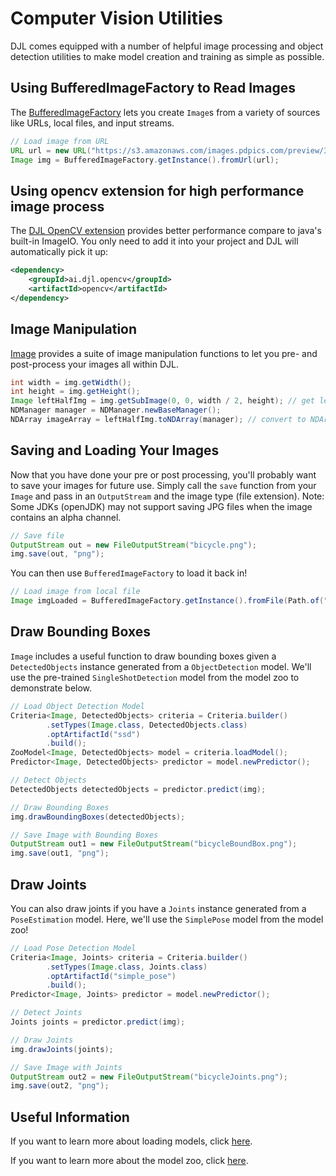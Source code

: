 # Computer Vision Utilities

DJL comes equipped with a number of helpful image processing and object detection utilities 
to make model creation and training as simple as possible.

## Using BufferedImageFactory to Read Images

The [BufferedImageFactory](https://javadoc.io/doc/ai.djl/api/latest/ai/djl/modality/cv/BufferedImageFactory.html)
lets you create `Image`s from a variety of sources like URLs, local files, and input streams.

```java
// Load image from URL
URL url = new URL("https://s3.amazonaws.com/images.pdpics.com/preview/3033-bicycle-rider.jpg");
Image img = BufferedImageFactory.getInstance().fromUrl(url);
```

## Using opencv extension for high performance image process

The [DJL OpenCV extension](../extension/opencv/README.md) provides better performance compare to
java's built-in ImageIO. You only need to add it into your project and DJL will automatically
pick it up:

```xml
<dependency>
    <groupId>ai.djl.opencv</groupId>
    <artifactId>opencv</artifactId>
</dependency>
```

## Image Manipulation
[Image](https://javadoc.io/doc/ai.djl/api/latest/ai/djl/modality/cv/Image.html) 
provides a suite of image manipulation functions to let you pre- and post-process your images all within DJL.

```java
int width = img.getWidth();
int height = img.getHeight();
Image leftHalfImg = img.getSubImage(0, 0, width / 2, height); // get left half of the image
NDManager manager = NDManager.newBaseManager();
NDArray imageArray = leftHalfImg.toNDArray(manager); // convert to NDArray
```

## Saving and Loading Your Images
Now that you have done your pre or post processing, you'll probably want to save your images for future use.
Simply call the `save` function from your `Image` and pass in an `OutputStream` and the image type (file extension).
Note: Some JDKs (openJDK) may not support saving JPG files when the image contains an alpha channel.

```java
// Save file
OutputStream out = new FileOutputStream("bicycle.png");
img.save(out, "png");
```
You can then use `BufferedImageFactory` to load it back in!

```java
// Load image from local file
Image imgLoaded = BufferedImageFactory.getInstance().fromFile(Path.of("bicycle.png"));
```

## Draw Bounding Boxes
`Image` includes a useful function to draw bounding boxes given a `DetectedObjects` instance
generated from a `ObjectDetection` model. We'll use the pre-trained `SingleShotDetection` model from the model zoo 
to demonstrate below.

```java
// Load Object Detection Model
Criteria<Image, DetectedObjects> criteria = Criteria.builder()
        .setTypes(Image.class, DetectedObjects.class)
        .optArtifactId("ssd")
        .build();
ZooModel<Image, DetectedObjects> model = criteria.loadModel();
Predictor<Image, DetectedObjects> predictor = model.newPredictor();

// Detect Objects
DetectedObjects detectedObjects = predictor.predict(img);

// Draw Bounding Boxes
img.drawBoundingBoxes(detectedObjects);

// Save Image with Bounding Boxes
OutputStream out1 = new FileOutputStream("bicycleBoundBox.png");
img.save(out1, "png");
```

## Draw Joints
You can also draw joints if you have a `Joints` instance generated from a `PoseEstimation` model.
Here, we'll use the `SimplePose` model from the model zoo!

```java
// Load Pose Detection Model
Criteria<Image, Joints> criteria = Criteria.builder()
        .setTypes(Image.class, Joints.class)
        .optArtifactId("simple_pose")
        .build();
Predictor<Image, Joints> predictor = model.newPredictor();

// Detect Joints
Joints joints = predictor.predict(img);

// Draw Joints
img.drawJoints(joints);

// Save Image with Joints
OutputStream out2 = new FileOutputStream("bicycleJoints.png");
img.save(out2, "png");
```

## Useful Information
If you want to learn more about loading models, click [here](http://docs.djl.ai/docs/load_model.html).

If you want to learn more about the model zoo, click [here](http://docs.djl.ai/docs/model-zoo.html).
